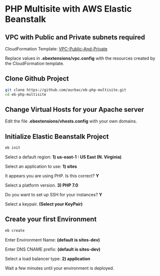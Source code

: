 # PHP Multisite with AWS Elastic Beanstalk

## VPC with Public and Private subnets required

CloudFormation Template: [VPC-Public-And-Private](https://raw.githubusercontent.com/aurbac/msg-app-backend/master/vpc/AURBAC-VPC-Public-And-Private.json)

Replace values in **.ebextensions/vpc.config** with the resources created by the CloudFormation template.

## Clone Github Project

``` bash
git clone https://github.com/aurbac/eb-php-multisite.git
cd eb-php-multisite
```

## Change Virtual Hosts for your Apache server

Edit the file **.ebextensions/vhosts.config** with your own domains.

## Initialize Elastic Beanstalk Project

``` bash
eb init
```

Select a default region: **1) us-east-1 : US East (N. Virginia)**


Select an application to use: **1) sites**


It appears you are using PHP. Is this correct? **Y**


Select a platform version. **3) PHP 7.0**


Do you want to set up SSH for your instances? **Y**


Select a keypair. **(Select your KeyPair)**

## Create your first Environment

``` bash
eb create
```

Enter Environment Name: **(default is sites-dev)**


Enter DNS CNAME prefix: **(default is sites-dev)**


Select a load balancer type: **2) application**


Wait a few minutes until your environment is deployed.